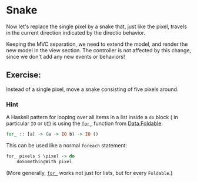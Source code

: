 Snake
================================================================================

Now let's replace the single pixel by a snake that, just like the pixel, travels
in the current direction indicated by the directio behavior.

Keeping the MVC separation, we need to extend the model, and render the new
model in the view section. The controller is not affected by this change, since
we don't add any new events or behaviors!

Exercise:
--------------------------------------------------------------------------------

Instead of a single pixel, move a snake consisting of five pixels around.

### Hint

A Haskell pattern for looping over all items in a list inside a `do` block ( in
particular `IO` or `UI`) is using the [`for_`] function from [Data.Foldable]:

```haskell
for_ :: [a] -> (a -> IO b) -> IO ()
```

This can be used like a normal `foreach` statement:

```haskell
for_ pixels $ \pixel -> do
    doSomethingWith pixel
```

(More generally, [`for_`] works not just for lists, but for every `Foldable`.)

[Data.Foldable]: https://hackage.haskell.org/package/base-4.14.1.0/docs/Data-Foldable.html
[`for_`]: https://hackage.haskell.org/package/base-4.14.1.0/docs/Data-Foldable.html#v:for_
